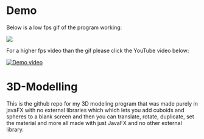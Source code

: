 # Demo
Below is a low fps gif of the program working:

![](https://github.com/Michael-Perdue/Michael-Perdue.github.io/blob/main/assets/3D-Modelling-Demo.gif)

For a higher fps video than the gif please click the YouTube video below:

[![Demo video](http://img.youtube.com/vi/Ou8jlbjl4M8/0.jpg)](http://www.youtube.com/watch?v=Ou8jlbjl4M8)

# 3D-Modelling
This is the github repo for my 3D modeling program that was made purely in javaFX with no external libraries which which lets you add cuboids and spheres to a blank screen and then you can translate, rotate, duplicate, set the material and more all made with just JavaFX and no other external library.
